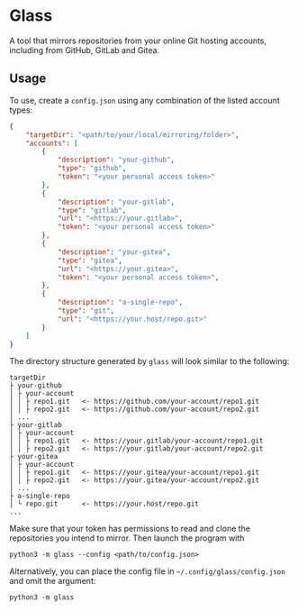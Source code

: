 # Glass

A tool that mirrors repositories from your online Git hosting accounts, including from GitHub, GitLab and Gitea.

## Usage

To use, create a `config.json` using any combination of the listed account types:

```json
{
    "targetDir": "<path/to/your/local/mirroring/folder>",
    "accounts": [
        {
            "description": "your-github",
            "type": "github",
            "token": "<your personal access token>"
        },
        {
            "description": "your-gitlab",
            "type": "gitlab",
            "url": "<https://your.gitlab>",
            "token": "<your personal access token>"
        },
        {
            "description": "your-gitea",
            "type": "gitea",
            "url": "<https://your.gitea>",
            "token": "<your personal access token>",
        },
        {
            "description": "a-single-repo",
            "type": "git",
            "url": "<https://your.host/repo.git>"
        }
    ]
}
```

The directory structure generated by `glass` will look similar to the following:

```
targetDir
├ your-github
│ ├ your-account
│ │ ├ repo1.git   <- https://github.com/your-account/repo1.git
│ │ ├ repo2.git   <- https://github.com/your-account/repo2.git
│ ...
├ your-gitlab
│ ├ your-account
│ │ ├ repo1.git   <- https://your.gitlab/your-account/repo1.git
│ │ ├ repo2.git   <- https://your.gitlab/your-account/repo2.git
├ your-gitea
│ ├ your-account
│ │ ├ repo1.git   <- https://your.gitea/your-account/repo1.git
│ │ ├ repo2.git   <- https://your.gitea/your-account/repo2.git
│ ...
├ a-single-repo
│ └ repo.git      <- https://your.host/repo.git
...
```

Make sure that your token has permissions to read and clone the repositories you intend to mirror. Then launch the program with

```
python3 -m glass --config <path/to/config.json>
```

Alternatively, you can place the config file in `~/.config/glass/config.json` and omit the argument:

```
python3 -m glass
```
